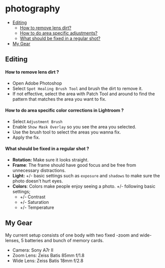 # photography

* [Editing](#editing)
  * [How to remove lens dirt?](#how-to-remove-lens-dirt)
  * [How to do area specific adjustments?](#how-to-do-area-specific-adjustments)
  * [What should be fixed in a regular shot?](#what-should-be-fixed-in-a-regular-shot)
* [My Gear](#my-gear)

## Editing

#### How to remove lens dirt ? 

* Open Adobe Photoshop
* Select `Spot Healing Brush Tool` and brush the dirt to remove it.
* If not effective, select the area with Patch Tool and around to find the pattern that matches the area you want to fix.

#### How to do area specific color corrections in Lightroom ?

* Select `Adjustment Brush`
* Enable `Show Mask Overlay` so you see the area you selected.
* Use the brush tool to select the areas you wanna fix.
* Apply the fix.

#### What should be fixed in a regular shot ?

* **Rotation:** Make sure it looks straight. 
* **Frame**: The frame should have good focus and be free from unnecessary distractions.
* **Light:** +/- basic settings such as `exposure` and `shadows` to make sure the photo doesn't hurt eyes.
* **Colors**: Colors make people enjoy seeing a photo. +/- following basic settings;
  * +/- Contrast
  * +/- Saturation
  * +/- Temperature
  
## My Gear

My current setup consists of one body with two fixed -zoom and wide- lenses, 5 batteries and bunch of memory cards.

* Camera: Sony A7r II
* Zoom Lens: Zeiss Batis 85mm f/1.8
* Wide Lens: Zeiss Batis 18mm f/2.8
